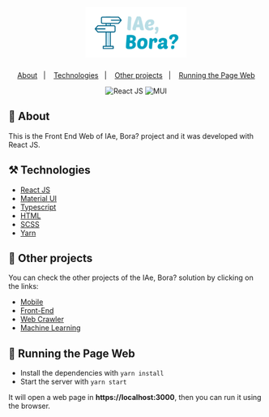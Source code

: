 <h1 align='center'>
  <img width=200 height=100 src="https://github.com/iae-bora/ml-api/blob/main/.github/logo.png" alt="IAe, Bora?" title="IAe, Bora?"/>
</h1>

<p align="center">
  <a href="#book-about">About</a>&nbsp;&nbsp;&nbsp;|&nbsp;&nbsp;&nbsp;
  <a href="#%EF%B8%8F-technologies">Technologies</a>&nbsp;&nbsp;&nbsp;|&nbsp;&nbsp;&nbsp;
  <a href="#page_facing_up-other-projects">Other projects</a>&nbsp;&nbsp;&nbsp;|&nbsp;&nbsp;&nbsp;
  <a href="#-running-the-page-web">Running the Page Web</a>
</p>

<p align="center">
  <img src="https://img.shields.io/badge/react-%2320232a.svg?style=for-the-badge&logo=react&logoColor=%2361DAFB" alt="React JS" />
  
  <img src="https://img.shields.io/badge/MUI-%230081CB.svg?style=for-the-badge&logo=material-ui&logoColor=white" alt="MUI" />
</p>

## :book: About
This is the Front End Web of IAe, Bora? project and it was developed with React JS.

## ⚒️ Technologies
- [React JS](https://pt-br.reactjs.org/)
- [Material UI](https://mui.com/pt/)
- [Typescript](https://www.typescriptlang.org/)
- [HTML](https://developer.mozilla.org/pt-BR/docs/Web/HTML)
- [SCSS](https://sass-lang.com/)
- [Yarn](https://yarnpkg.com/)


## :page_facing_up: Other projects
You can check the other projects of the IAe, Bora? solution by clicking on the links:
- [Mobile](https://github.com/iae-bora/mobile)
- [Front-End](https://github.com/iae-bora/front-end)
- [Web Crawler](https://github.com/iae-bora/abc-tourism-crawler)
- [Machine Learning](https://github.com/iae-bora/ml-api)

## 🚀 Running the Page Web

- Install the dependencies with `yarn install`
- Start the server with `yarn start`

It will open a web page in **https://localhost:3000**, then you can run it using the browser. 
